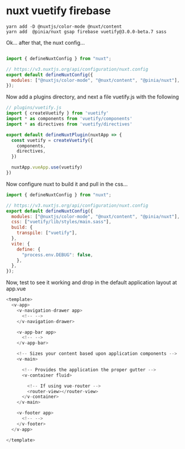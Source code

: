 # nuxt vuetify firebase

```
yarn add -D @nuxtjs/color-mode @nuxt/content
yarn add  @pinia/nuxt gsap firebase vuetify@3.0.0-beta.7 sass
```

Ok... after that, the nuxt config...

```javascript

import { defineNuxtConfig } from "nuxt";

// https://v3.nuxtjs.org/api/configuration/nuxt.config
export default defineNuxtConfig({
  modules: ["@nuxtjs/color-mode", "@nuxt/content", "@pinia/nuxt"],
});

```

Now add a plugins directory, and next a file vuetify.js with the following

```javascript
// plugins/vuetify.js
import { createVuetify } from 'vuetify'
import * as components from 'vuetify/components'
import * as directives from 'vuetify/directives'

export default defineNuxtPlugin(nuxtApp => {
  const vuetify = createVuetify({
    components,
    directives,
  })

  nuxtApp.vueApp.use(vuetify)
})
```

Now configure nuxt to build it and pull in the css...

```javascript
import { defineNuxtConfig } from "nuxt";

// https://v3.nuxtjs.org/api/configuration/nuxt.config
export default defineNuxtConfig({
  modules: ["@nuxtjs/color-mode", "@nuxt/content", "@pinia/nuxt"],
  css: ["vuetify/lib/styles/main.sass"],
  build: {
    transpile: ["vuetify"],
  },
  vite: {
    define: {
      "process.env.DEBUG": false,
    },
  },
});

```

Now, test to see it working and drop in the default application layout at app.vue


```javascript
<template>
  <v-app>
    <v-navigation-drawer app>
      <!-- -->
    </v-navigation-drawer>

    <v-app-bar app>
      <!-- -->
    </v-app-bar>

    <!-- Sizes your content based upon application components -->
    <v-main>

      <!-- Provides the application the proper gutter -->
      <v-container fluid>

        <!-- If using vue-router -->
        <router-view></router-view>
      </v-container>
    </v-main>

    <v-footer app>
      <!-- -->
    </v-footer>
  </v-app>

</template>

```